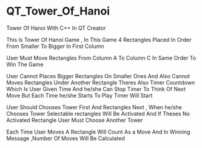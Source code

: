 # QT_Tower_Of_Hanoi
Tower Of Hanoi With C++ In QT Creator

This Is Tower Of Hanoi Game , In This Game 4 Rectangles Placed In Order From Smaller To Bigger In First Column

User Must Move Rectangles From Column A To Column C In Same Order To Win The Game

User Cannot Places Bigger Rectangles On Smaller Ones And Also Cannot Moves Rectangles Under Another Rectangle
Theres Also Timer Countdown Which Is User Given Time And he/she Can Stop Timer To Think Of Next Move But Each Time he/she Starts To Play Timer Will Start

User Should Chooses Tower First And Rectangles Next , When he/she Chooses Tower Selectable rectangles Will Be Activated And If Theses No Activated Rectangle User Must Choose Another Tower

Each Time User Moves A Rectangle Will Count As a Move And In Winning Message ,Number Of Moves Will Be Calculated

